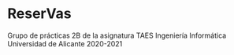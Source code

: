 # ReserVas
Grupo de prácticas 2B de la asignatura TAES Ingeniería Informática Universidad de Alicante 2020-2021
